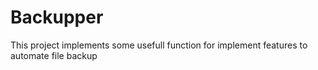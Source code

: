 # Backupper
This project implements some usefull function for implement features to automate file backup
